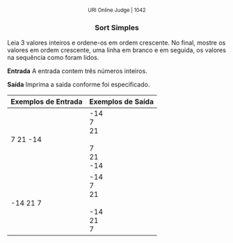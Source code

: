 <center>
	<small>URI Online Judge | 1042</small>
	<h3>Sort Simples</h3>
</center>

Leia 3 valores inteiros e ordene-os em ordem crescente. No final, mostre os valores em ordem crescente, uma linha em branco e em seguida, os valores na sequência como foram lidos.

**Entrada**
A entrada contem três números inteiros.

**Saída**
Imprima a saída conforme foi especificado.

|  Exemplos de Entrada  | Exemplos de Saída  |
| :------------ | :------------ |
| 7 21 -14 | -14<br>7<br>21<br><br>7<br>21<br>-14 |
| -14 21 7 | -14<br>7<br>21<br><br>-14<br>21<br>7 |







	



